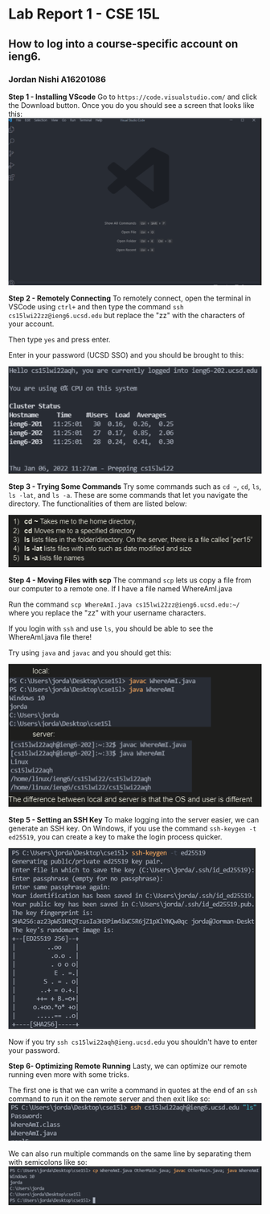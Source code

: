 # Lab Report 1 - CSE 15L
## How to log into a course-specific account on ieng6.
### Jordan Nishi A16201086

**Step 1 - Installing VScode**
Go to `https://code.visualstudio.com/` and click the Download button. Once you do
you should see a screen that looks like this:
![1](reportstep1.png)


**Step 2 - Remotely Connecting**
To remotely connect, open the terminal in VSCode using `ctrl+` and then
type the command `ssh cs15lwi22zz@ieng6.ucsd.edu` but
replace the "zz" with the characters of your account.

Then type `yes` and press enter.

Enter in your password (UCSD SSO) and you should be brought to this: 

![2](reportstep2.png)


**Step 3 - Trying Some Commands**
Try some commands such as `cd ~`, `cd`, `ls`, `ls -lat`, and `ls -a`. These are some
commands that let you navigate the directory. The functionalities of them are
listed below:

![3](reportstep3.png)

**Step 4 - Moving Files with scp**
The command `scp` lets us copy a file from our computer to a remote one. If
I have a file named WhereAmI.java

Run the command `scp WhereAmI.java cs15lwi22zz@ieng6.ucsd.edu:~/` where you
replace the "zz" with your username characters.

If you login with `ssh` and use `ls`, you should be able to see the WhereAmI.java
file there!

Try using `java` and `javac` and you should get this:

![4](reportstep4.png)

**Step 5 - Setting an SSH Key**
To make logging into the server easier, we can generate an SSH key. On Windows,
if you use the command `ssh-keygen -t ed25519`, you can create a key to make 
the login process quicker.

![5](reportstep5.png)

Now if you try `ssh cs15lwi22aqh@ieng.ucsd.edu` you shouldn't have to enter
your password.


**Step 6- Optimizing Remote Running**
Lasty, we can optimize our remote running even more with some tricks.

The first one is that we can write a command in quotes at the end of an `ssh`
command to run it on the remote server and then exit like so:
![6](reportstep6.png)


We can also run multiple commands on the same line by separating them with
semicolons like so:
![6](reportstep6-2.png)